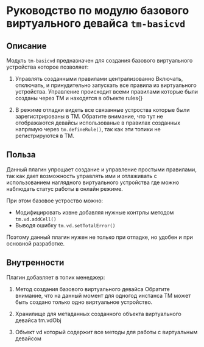 # Руководство по модулю базового виртуального девайса `tm-basicvd`

## Описание

Модуль `tm-basicvd` предназначен для создания базового виртуального устройства
которое позволяет:

1) Управлять созданными правилами централизованно
   Включать, отключать, и принудительно запускать все правила из виртуального
   устройства. Управление происходит всеми правилами которые были созданы
   через TM и находятся в объекте rules{}

2) В режиме отладки видеть все связанные устроства которые были
   зарегистрированы в TM. Обратите внимание, что тут не отображаются
   девайсы использованые в правилах созданных напрямую через `tm.defineRule()`,
   так как эти топики не регистрируются в TM.

## Польза

Данный плагин упрощает создание и управление простыми правилами,
так как дает возможность управлять ими и отлаживать с использованием
наглядного виртуального устройства где можно наблюдать статус работы
в онлайн режиме.

При этом базовое устроство можно:

- Модифицировать извне добавляя нужные контрлы методом `tm.vd.addCell()`
- Выводя ошибку `tm.vd.setTotalError()`

Поэтому данный плагин нужен не только при отладке, но удобен и при основной
разработке.

## Внутренности

Плагин добавляет в топик менеджер:

1) Метод создания базового виртуального девайса
   Обратите внимание, что на данный момент для одногод инстанса TM может быть
   создано только одно виртуальное устройство.

2) Хранилище для метаданных созданного объекта виртуального девайса tm.vdObj

3) Объект vd который содержит все методы для работы с виртуальным девайсом
